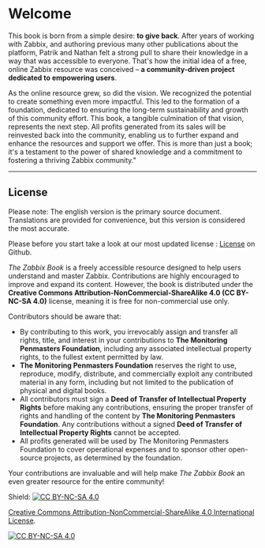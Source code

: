 # Welcome

This book is born from a simple desire: **to give back**. After years of
working with Zabbix, and authoring previous many other publications about the platform,
Patrik and Nathan felt a strong pull to share their knowledge in a way that was accessible
to everyone. That's how the initial idea of a free, online Zabbix resource was
conceived – **a community-driven project dedicated to empowering users**.

As the online resource grew, so did the vision. We recognized the potential to create
something even more impactful. This led to the formation of a foundation, dedicated
to ensuring the long-term sustainability and growth of this community effort.
This book, a tangible culmination of that vision, represents the next step. All
profits generated from its sales will be reinvested back into the community, enabling
us to further expand and enhance the resources and support we offer. This is more
than just a book; it's a testament to the power of shared knowledge and a commitment
to fostering a thriving Zabbix community."

---

## License

Please note: The english version is the primary source document.
Translations are provided for convenience, but this version is considered the
most accurate.


Please before you start take a look at our most updated license : [License](https://github.com/penmasters/zabbix-book/blob/main/readme.md)
on Github.

*The Zabbix Book* is a freely accessible resource designed to help users understand
and master Zabbix. Contributions are highly encouraged to improve and expand its
content. However, the book is distributed under the
**Creative Commons Attribution-NonCommercial-ShareAlike 4.0 (CC BY-NC-SA 4.0)**
license, meaning it is free for non-commercial use only.

Contributors should be aware that:

- By contributing to this work, you irrevocably assign and transfer all rights, title,
and interest in your contributions to **The Monitoring Penmasters Foundation**,
including any associated intellectual property rights, to the fullest extent permitted by law.
- **The Monitoring Penmasters Foundation** reserves the right to use, reproduce,
modify, distribute, and commercially exploit any contributed material in any form,
including but not limited to the publication of physical and digital books.
- All contributors must sign a **Deed of Transfer of Intellectual Property Rights** before making
any contributions, ensuring the proper transfer of rights and handling of the content
by **The Monitoring Penmasters Foundation**. Any contributions without a signed
**Deed of Transfer of Intellectual Property Rights** cannot be accepted.
- All profits generated will be used by The Monitoring Penmasters Foundation to cover
operational expenses and to sponsor other open-source projects, as determined by the foundation.

Your contributions are invaluable and will help make *The Zabbix Book* an even greater
resource for the entire community!

Shield: [![CC BY-NC-SA 4.0][cc-by-nc-sa-shield]][cc-by-nc-sa]

[Creative Commons Attribution-NonCommercial-ShareAlike 4.0 International License][cc-by-nc-sa].

[![CC BY-NC-SA 4.0][cc-by-nc-sa-image]][cc-by-nc-sa]

[cc-by-nc-sa]: http://creativecommons.org/licenses/by-nc-sa/4.0/
[cc-by-nc-sa-image]: https://licensebuttons.net/l/by-nc-sa/4.0/88x31.png
[cc-by-nc-sa-shield]: https://img.shields.io/badge/License-CC%20BY--NC--SA%204.0-lightgrey.svg
